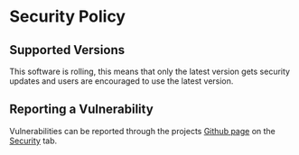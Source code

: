 # Security Policy

## Supported Versions

This software is rolling, this means that only the latest version
gets security updates and users are encouraged to use the latest version.

## Reporting a Vulnerability

Vulnerabilities can be reported through the projects [Github page](https://github.com/vzze/vmp/)
on the [Security](https://github.com/vmp/vmp/security/advisories/new) tab.
